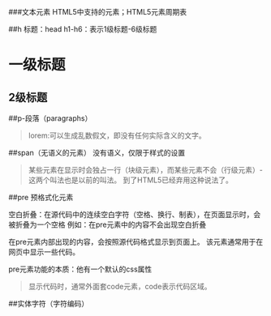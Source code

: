 ###文本元素
HTML5中支持的元素；HTML5元素周期表

##h
标题：head
h1-h6：表示1级标题-6级标题
<h1>一级标题</h1><!--ctrl+回车=换到下一行，ctrl+shift+回车=换到上一行-->
<h2>2级标题</h2><!--h$*6{$级标题}-->


##p-段落（paragraphs）
<!--p*6>lorem:生成乱数假文-->
<!--p*6>lorem1:表示每段只生成一个单词-->
>lorem:可以生成乱数假文，即没有任何实际含义的文字。


##span（无语义的元素）
没有语义，仅限于样式的设置
>某些元素在显示时会独占一行（块级元素），而某些元素不会（行级元素）-这两个叫法也是以前的叫法。
>到了HTML5已经弃用这种说法了。

##pre
预格式化元素

空白折叠：在源代码中的连续空白字符（空格、换行、制表），在页面显示时，会被折叠为一个空格 
例如：在pre元素中的内容不会出现空白折叠

在pre元素内部出现的内容，会按照源代码格式显示到页面上。
该元素通常用于在网页中显示一些代码。

pre元素功能的本质：他有一个默认的css属性
>显示代码时，通常外面套code元素，code表示代码区域。

##实体字符（字符编码）
